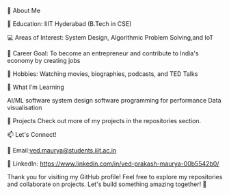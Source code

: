
🌟 About Me

🏫 Education: IIIT Hyderabad (B.Tech in CSE)

💻 Areas of Interest: System Design, Algorithmic Problem Solving,and IoT

🚀 Career Goal: To become an entrepreneur and contribute to India's economy by creating jobs

🎥 Hobbies: Watching movies, biographies, podcasts, and TED Talks


🌱 What I’m Learning

AI/ML
software system design 
software programming for performance
Data visualisation

💼 Projects
Check out more of my projects in the repositories section.

📫 Let's Connect!

💌 Email:ved.maurya@students.iiit.ac.in

🏢 LinkedIn: https://www.linkedin.com/in/ved-prakash-maurya-00b5542b0/

Thank you for visiting my GitHub profile! Feel free to explore my repositories and collaborate on projects. Let's build something amazing together! 🚀
